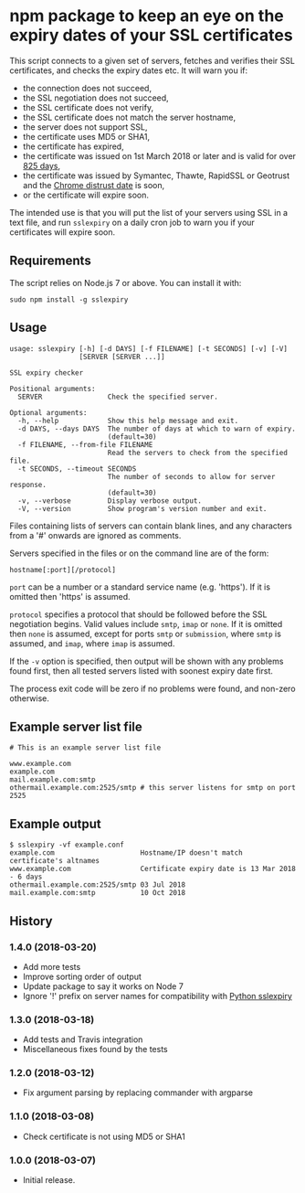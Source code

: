 npm package to keep an eye on the expiry dates of your SSL certificates
=======================================================================

This script connects to a given set of servers, fetches and verifies their
SSL certificates, and checks the expiry dates etc. It will warn you if:

  * the connection does not succeed,
  * the SSL negotiation does not succeed,
  * the SSL certificate does not verify,
  * the SSL certificate does not match the server hostname,
  * the server does not support SSL,
  * the certificate uses MD5 or SHA1,
  * the certificate has expired,
  * the certificate was issued on 1st March 2018 or later
    and is valid for over [825 days](https://cabforum.org/2017/03/17/ballot-193-825-day-certificate-lifetimes/),
  * the certificate was issued by Symantec, Thawte, RapidSSL or Geotrust
    and the [Chrome distrust date](https://security.googleblog.com/2017/09/chromes-plan-to-distrust-symantec.html) is soon,
  * or the certificate will expire soon.

The intended use is that you will put the list of your servers using
SSL in a text file, and run `sslexpiry` on a daily cron job to warn
you if your certificates will expire soon.


Requirements
------------

The script relies on Node.js 7 or above. You can install it with:

    sudo npm install -g sslexpiry


Usage
-----

    usage: sslexpiry [-h] [-d DAYS] [-f FILENAME] [-t SECONDS] [-v] [-V]
                     [SERVER [SERVER ...]]

    SSL expiry checker

    Positional arguments:
      SERVER                Check the specified server.

    Optional arguments:
      -h, --help            Show this help message and exit.
      -d DAYS, --days DAYS  The number of days at which to warn of expiry.
                            (default=30)
      -f FILENAME, --from-file FILENAME
                            Read the servers to check from the specified file.
      -t SECONDS, --timeout SECONDS
                            The number of seconds to allow for server response.
                            (default=30)
      -v, --verbose         Display verbose output.
      -V, --version         Show program's version number and exit.


Files containing lists of servers can contain blank lines, and any
characters from a '#' onwards are ignored as comments.

Servers specified in the files or on the command line are of the form:

    hostname[:port][/protocol]

`port` can be a number or a standard service name (e.g. 'https'). If it
is omitted then 'https' is assumed.

`protocol` specifies a protocol that should be followed before the SSL
negotiation begins. Valid values include `smtp`, `imap` or `none`. If
it is omitted then `none` is assumed, except for ports `smtp` or
`submission`, where `smtp` is assumed, and `imap`, where `imap` is
assumed.

If the `-v` option is specified, then output will be shown with any problems
found first, then all tested servers listed with soonest expiry date first.

The process exit code will be zero if no problems were found, and
non-zero otherwise.


Example server list file
------------------------

    # This is an example server list file

    www.example.com
    example.com
    mail.example.com:smtp
    othermail.example.com:2525/smtp # this server listens for smtp on port 2525


Example output
--------------

    $ sslexpiry -vf example.conf
    example.com                     Hostname/IP doesn't match certificate's altnames
    www.example.com                 Certificate expiry date is 13 Mar 2018 - 6 days
    othermail.example.com:2525/smtp 03 Jul 2018
    mail.example.com:smtp           10 Oct 2018


History
-------

### 1.4.0 (2018-03-20)

  * Add more tests
  * Improve sorting order of output
  * Update package to say it works on Node 7
  * Ignore '!' prefix on server names for compatibility with
    [Python sslexpiry](https://github.com/jribbens/sslexpiry)

### 1.3.0 (2018-03-18)

  * Add tests and Travis integration
  * Miscellaneous fixes found by the tests

### 1.2.0 (2018-03-12)

  * Fix argument parsing by replacing commander with argparse

### 1.1.0 (2018-03-08)

  * Check certificate is not using MD5 or SHA1

### 1.0.0 (2018-03-07)

  * Initial release.
